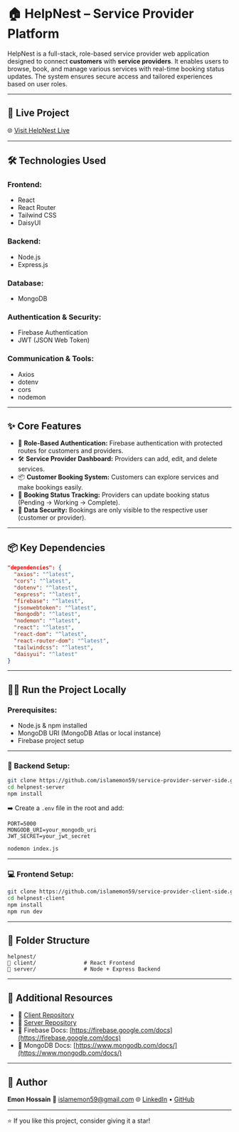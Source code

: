 # 🏠 HelpNest – Service Provider Platform

HelpNest is a full-stack, role-based service provider web application designed to connect **customers** with **service providers**. It enables users to browse, book, and manage various services with real-time booking status updates. The system ensures secure access and tailored experiences based on user roles.

---

## 🔗 Live Project

🌐 [Visit HelpNest Live](https://help-nest-service-provider.netlify.app/)

---

## 🛠️ Technologies Used

### Frontend:

* React
* React Router
* Tailwind CSS
* DaisyUI

### Backend:

* Node.js
* Express.js

### Database:

* MongoDB

### Authentication & Security:

* Firebase Authentication
* JWT (JSON Web Token)

### Communication & Tools:

* Axios
* dotenv
* cors
* nodemon

---

## ✨ Core Features

* 🔐 **Role-Based Authentication:** Firebase authentication with protected routes for customers and providers.
* 🛠️ **Service Provider Dashboard:** Providers can add, edit, and delete services.
* 📦 **Customer Booking System:** Customers can explore services and make bookings easily.
* 🔄 **Booking Status Tracking:** Providers can update booking status (Pending → Working → Complete).
* 📁 **Data Security:** Bookings are only visible to the respective user (customer or provider).

---

## 📦 Key Dependencies

```json
"dependencies": {
  "axios": "^latest",
  "cors": "^latest",
  "dotenv": "^latest",
  "express": "^latest",
  "firebase": "^latest",
  "jsonwebtoken": "^latest",
  "mongodb": "^latest",
  "nodemon": "^latest",
  "react": "^latest",
  "react-dom": "^latest",
  "react-router-dom": "^latest",
  "tailwindcss": "^latest",
  "daisyui": "^latest"
}
```

---

## 🧑‍💻 Run the Project Locally

### Prerequisites:

* Node.js & npm installed
* MongoDB URI (MongoDB Atlas or local instance)
* Firebase project setup

---

### 🔧 Backend Setup:

```bash
git clone https://github.com/islamemon59/service-provider-server-side.git
cd helpnest-server
npm install
```

➡️ Create a `.env` file in the root and add:

```env
PORT=5000
MONGODB_URI=your_mongodb_uri
JWT_SECRET=your_jwt_secret
```

```bash
nodemon index.js
```

---

### 💻 Frontend Setup:

```bash
git clone https://github.com/islamemon59/service-provider-client-side.git
cd helpnest-client
npm install
npm run dev
```

---

## 📁 Folder Structure

```
helpnest/
👤 client/               # React Frontend
👤 server/               # Node + Express Backend
```

---

## 🔗 Additional Resources

* 🔗 [Client Repository](https://github.com/islamemon59/service-provider-client-side)
* 🔗 [Server Repository](https://github.com/islamemon59/service-provider-server-side)
* 📘 Firebase Docs: [https://firebase.google.com/docs](https://firebase.google.com/docs)
* 📘 MongoDB Docs: [https://www.mongodb.com/docs/](https://www.mongodb.com/docs/)

---

## 📣 Author

**Emon Hossain**
📧 [islamemon59@gmail.com](mailto:islamemon59@gmail.com)
🌐 [LinkedIn](https://www.linkedin.com/in/emonislam59) • [GitHub](https://github.com/islamemon59)

---

⭐ If you like this project, consider giving it a star!
